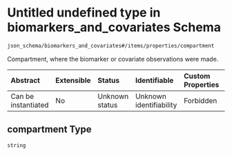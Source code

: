 # Untitled undefined type in biomarkers\_and\_covariates Schema

```txt
json_schema/biomarkers_and_covariates#/items/properties/compartment
```

Compartment, where the biomarker or covariate observations were made.

| Abstract            | Extensible | Status         | Identifiable            | Custom Properties | Additional Properties | Access Restrictions | Defined In                                                                                                       |
| :------------------ | :--------- | :------------- | :---------------------- | :---------------- | :-------------------- | :------------------ | :--------------------------------------------------------------------------------------------------------------- |
| Can be instantiated | No         | Unknown status | Unknown identifiability | Forbidden         | Allowed               | none                | [biomarkers\_and\_covariates.schema.json\*](../out/biomarkers_and_covariates.schema.json "open original schema") |

## compartment Type

`string`
